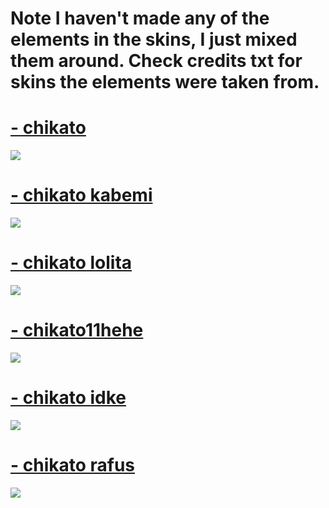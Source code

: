 <h1>Note I haven't made any of the elements in the skins, I just mixed them around. Check credits txt for skins the elements were taken from.</h1>

# [- chikato](https://mega.nz/file/aJ0wlbaa#fBxQYk4R0ZW46YG7cOlGxUX6x98FG5ohBi9gNfn5mB0) 
![](https://osu.ppy.sh/ss/16350715/2750)

# [- chikato kabemi](https://mega.nz/file/OUcDGSpB#5C4-mk-lBymfWXgqi3ZRIolZY1XBH9dS8yOJPJpY9Lo) 
![](https://osu.ppy.sh/ss/16350719/c7bf)

# [- chikato lolita](https://mega.nz/file/CMchwIjQ#njzSFO8x_p3xhpjc3zBMs8Sz2iG47dUqEWSJES6X9FQ)
![](https://osu.ppy.sh/ss/16350763/ad48)

# [- chikato11hehe](https://mega.nz/file/WNcXXIDB#dnyUksfngSQYsPOn1TwaXFOyAmwaW0_z-TFowunxubE)
![](https://osu.ppy.sh/ss/16350794/e4b8)

# [- chikato idke](https://mega.nz/file/3ZFjRKTT#Xy3WIpyB1NxjKBsBKEFxILxhL-jFqiRU55VfmfYHY4g)
![](https://osu.ppy.sh/ss/16350786/6dfc)

# [- chikato rafus](https://mega.nz/file/bQUVxaia#abPYhYzMlseFM9aZ95x5wztjHNtQbtlhavZx7ZJjE4I)
![](https://osu.ppy.sh/ss/16350792/113c)

